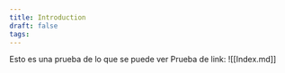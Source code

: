 ```yaml
---
title: Introduction
draft: false
tags:
---
```


Esto es una prueba de lo que se puede ver 
Prueba de link: ![[Index.md]]
